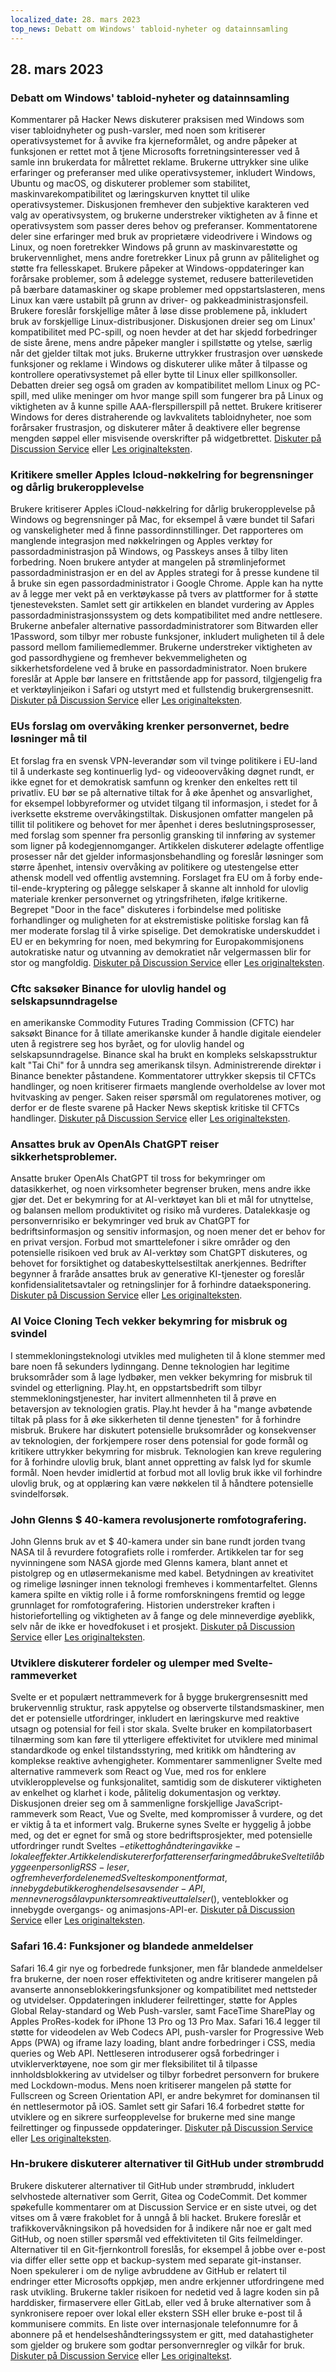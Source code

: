 ```yaml
---
localized_date: 28. mars 2023
top_news: Debatt om Windows' tabloid-nyheter og datainnsamling
---
```


## 28. mars 2023

### Debatt om Windows' tabloid-nyheter og datainnsamling

Kommentarer på Hacker News diskuterer praksisen med Windows som viser tabloidnyheter og push-varsler, med noen som kritiserer operativsystemet for å avvike fra kjerneformålet, og andre påpeker at funksjonen er rettet mot å tjene Microsofts forretningsinteresser ved å samle inn brukerdata for målrettet reklame. Brukerne uttrykker sine ulike erfaringer og preferanser med ulike operativsystemer, inkludert Windows, Ubuntu og macOS, og diskuterer problemer som stabilitet, maskinvarekompatibilitet og læringskurven knyttet til ulike operativsystemer. Diskusjonen fremhever den subjektive karakteren ved valg av operativsystem, og brukerne understreker viktigheten av å finne et operativsystem som passer deres behov og preferanser. Kommentatorene deler sine erfaringer med bruk av proprietære videodrivere i Windows og Linux, og noen foretrekker Windows på grunn av maskinvarestøtte og brukervennlighet, mens andre foretrekker Linux på grunn av pålitelighet og støtte fra fellesskapet. Brukere påpeker at Windows-oppdateringer kan forårsake problemer, som å ødelegge systemet, redusere batterilevetiden på bærbare datamaskiner og skape problemer med oppstartslasteren, mens Linux kan være ustabilt på grunn av driver- og pakkeadministrasjonsfeil. Brukere foreslår forskjellige måter å løse disse problemene på, inkludert bruk av forskjellige Linux-distribusjoner. Diskusjonen dreier seg om Linux' kompatibilitet med PC-spill, og noen hevder at det har skjedd forbedringer de siste årene, mens andre påpeker mangler i spillstøtte og ytelse, særlig når det gjelder tiltak mot juks. Brukerne uttrykker frustrasjon over uønskede funksjoner og reklame i Windows og diskuterer ulike måter å tilpasse og kontrollere operativsystemet på eller bytte til Linux eller spillkonsoller. Debatten dreier seg også om graden av kompatibilitet mellom Linux og PC-spill, med ulike meninger om hvor mange spill som fungerer bra på Linux og viktigheten av å kunne spille AAA-flerspillerspill på nettet. Brukere kritiserer Windows for deres distraherende og lavkvalitets tabloidnyheter, noe som forårsaker frustrasjon, og diskuterer måter å deaktivere eller begrense mengden søppel eller misvisende overskrifter på widgetbrettet. [Diskuter på Discussion Service](http://news.ycombinator.com/item?id=35323121) eller [Les originalteksten](https://www.tomshardware.com/news/windows-keeps-feeding-tabloid-news).

### Kritikere smeller Apples Icloud-nøkkelring for begrensninger og dårlig brukeropplevelse

Brukere kritiserer Apples iCloud-nøkkelring for dårlig brukeropplevelse på Windows og begrensninger på Mac, for eksempel å være bundet til Safari og vanskeligheter med å finne passordinnstillinger. Det rapporteres om manglende integrasjon med nøkkelringen og Apples verktøy for passordadministrasjon på Windows, og Passkeys anses å tilby liten forbedring. Noen brukere antyder at mangelen på strømlinjeformet passordadministrasjon er en del av Apples strategi for å presse kundene til å bruke sin egen passordadministrator i Google Chrome. Apple kan ha nytte av å legge mer vekt på en verktøykasse på tvers av plattformer for å støtte tjenesteveksten. Samlet sett gir artikkelen en blandet vurdering av Apples passordadministrasjonssystem og dets kompatibilitet med andre nettlesere. Brukerne anbefaler alternative passordadministratorer som Bitwarden eller 1Password, som tilbyr mer robuste funksjoner, inkludert muligheten til å dele passord mellom familiemedlemmer. Brukerne understreker viktigheten av god passordhygiene og fremhever bekvemmeligheten og sikkerhetsfordelene ved å bruke en passordadministrator. Noen brukere foreslår at Apple bør lansere en frittstående app for passord, tilgjengelig fra et verktøylinjeikon i Safari og utstyrt med et fullstendig brukergrensesnitt. [Diskuter på Discussion Service](http://news.ycombinator.com/item?id=35329950) eller [Les originalteksten](https://cabel.com/2023/03/27/apple-passwords-deserve-an-app/).

### EUs forslag om overvåking krenker personvernet, bedre løsninger må til

Et forslag fra en svensk VPN-leverandør som vil tvinge politikere i EU-land til å underkaste seg kontinuerlig lyd- og videoovervåking døgnet rundt, er ikke egnet for et demokratisk samfunn og krenker den enkeltes rett til privatliv. EU bør se på alternative tiltak for å øke åpenhet og ansvarlighet, for eksempel lobbyreformer og utvidet tilgang til informasjon, i stedet for å iverksette ekstreme overvåkingstiltak. Diskusjonen omfatter mangelen på tillit til politikere og behovet for mer åpenhet i deres beslutningsprosesser, med forslag som spenner fra personlig gransking til innføring av systemer som ligner på kodegjennomganger. Artikkelen diskuterer ødelagte offentlige prosesser når det gjelder informasjonsbehandling og foreslår løsninger som større åpenhet, intensiv overvåking av politikere og utestengelse etter athensk modell ved offentlig avstemning. Forslaget fra EU om å forby ende-til-ende-kryptering og pålegge selskaper å skanne alt innhold for ulovlig materiale krenker personvernet og ytringsfriheten, ifølge kritikerne. Begrepet "Door in the face" diskuteres i forbindelse med politiske forhandlinger og muligheten for at ekstremistiske politiske forslag kan få mer moderate forslag til å virke spiselige. Det demokratiske underskuddet i EU er en bekymring for noen, med bekymring for Europakommisjonens autokratiske natur og utvanning av demokratiet når velgermassen blir for stor og mangfoldig. [Diskuter på Discussion Service](http://news.ycombinator.com/item?id=35321994) eller [Les originalteksten](https://mullvad.net/en/chatcontrol).

### Cftc saksøker Binance for ulovlig handel og selskapsunndragelse

en amerikanske Commodity Futures Trading Commission (CFTC) har saksøkt Binance for å tillate amerikanske kunder å handle digitale eiendeler uten å registrere seg hos byrået, og for ulovlig handel og selskapsunndragelse. Binance skal ha brukt en kompleks selskapsstruktur kalt "Tai Chi" for å unndra seg amerikansk tilsyn. Administrerende direktør i Binance benekter påstandene. Kommentatorer uttrykker skepsis til CFTCs handlinger, og noen kritiserer firmaets manglende overholdelse av lover mot hvitvasking av penger. Saken reiser spørsmål om regulatorenes motiver, og derfor er de fleste svarene på Hacker News skeptisk kritiske til CFTCs handlinger. [Diskuter på Discussion Service](http://news.ycombinator.com/item?id=35327996) eller [Les originalteksten](https://www.docdroid.net/60YAbCz/cftc-binance-pdf).

### Ansattes bruk av OpenAIs ChatGPT reiser sikkerhetsproblemer.

Ansatte bruker OpenAIs ChatGPT til tross for bekymringer om datasikkerhet, og noen virksomheter begrenser bruken, mens andre ikke gjør det. Det er bekymring for at AI-verktøyet kan bli et mål for utnyttelse, og balansen mellom produktivitet og risiko må vurderes. Datalekkasje og personvernrisiko er bekymringer ved bruk av ChatGPT for bedriftsinformasjon og sensitiv informasjon, og noen mener det er behov for en privat versjon. Forbud mot smarttelefoner i sikre områder og den potensielle risikoen ved bruk av AI-verktøy som ChatGPT diskuteres, og behovet for forsiktighet og databeskyttelsestiltak anerkjennes. Bedrifter begynner å fraråde ansattes bruk av generative KI-tjenester og foreslår konfidensialitetsavtaler og retningslinjer for å forhindre dataeksponering. [Diskuter på Discussion Service](http://news.ycombinator.com/item?id=35330438) eller [Les originalteksten](https://www.darkreading.com/risk/employees-feeding-sensitive-business-data-chatgpt-raising-security-fears).

### AI Voice Cloning Tech vekker bekymring for misbruk og svindel

I stemmekloningsteknologi utvikles med muligheten til å klone stemmer med bare noen få sekunders lydinngang. Denne teknologien har legitime bruksområder som å lage lydbøker, men vekker bekymring for misbruk til svindel og etterligning. Play.ht, en oppstartsbedrift som tilbyr stemmekloningstjenester, har invitert allmennheten til å prøve en betaversjon av teknologien gratis. Play.ht hevder å ha "mange avbøtende tiltak på plass for å øke sikkerheten til denne tjenesten" for å forhindre misbruk. Brukere har diskutert potensielle bruksområder og konsekvenser av teknologien, der forkjempere roser dens potensial for gode formål og kritikere uttrykker bekymring for misbruk. Teknologien kan kreve regulering for å forhindre ulovlig bruk, blant annet oppretting av falsk lyd for skumle formål. Noen hevder imidlertid at forbud mot all lovlig bruk ikke vil forhindre ulovlig bruk, og at opplæring kan være nøkkelen til å håndtere potensielle svindelforsøk.

### John Glenns $ 40-kamera revolusjonerte romfotografering.

John Glenns bruk av et $ 40-kamera under sin bane rundt jorden tvang NASA til å revurdere fotografiets rolle i romferder. Artikkelen tar for seg nyvinningene som NASA gjorde med Glenns kamera, blant annet et pistolgrep og en utløsermekanisme med kabel. Betydningen av kreativitet og rimelige løsninger innen teknologi fremheves i kommentarfeltet. Glenns kamera spilte en viktig rolle i å forme romforskningens fremtid og legge grunnlaget for romfotografering. Historien understreker kraften i historiefortelling og viktigheten av å fange og dele minneverdige øyeblikk, selv når de ikke er hovedfokuset i et prosjekt. [Diskuter på Discussion Service](http://news.ycombinator.com/item?id=35328368) eller [Les originalteksten](https://petapixel.com/2023/03/23/how-john-glenns-40-camera-forced-nasa-to-rethink-space-missions/).

### Utviklere diskuterer fordeler og ulemper med Svelte-rammeverket

Svelte er et populært nettrammeverk for å bygge brukergrensesnitt med brukervennlig struktur, rask appytelse og observerte tilstandsmaskiner, men det er potensielle utfordringer, inkludert en læringskurve med reaktive utsagn og potensial for feil i stor skala. Svelte bruker en kompilatorbasert tilnærming som kan føre til ytterligere effektivitet for utviklere med minimal standardkode og enkel tilstandsstyring, med kritikk om håndtering av komplekse reaktive avhengigheter. Kommentarer sammenligner Svelte med alternative rammeverk som React og Vue, med ros for enklere utvikleropplevelse og funksjonalitet, samtidig som de diskuterer viktigheten av enkelhet og klarhet i kode, pålitelig dokumentasjon og verktøy. Diskusjonen dreier seg om å sammenligne forskjellige JavaScript-rammeverk som React, Vue og Svelte, med kompromisser å vurdere, og det er viktig å ta et informert valg. Brukerne synes Svelte er hyggelig å jobbe med, og det er egnet for små og store bedriftsprosjekter, med potensielle utfordringer rundt Sveltes $-etikett og håndtering av ikke-lokale effekter. Artikkelen diskuterer forfatterens erfaring med å bruke Svelte til å bygge en personlig RSS-leser, og fremhever fordelene med Sveltes komponentformat, innebygde butikker og hendelsesavsender-API, men nevner også lavpunkter som reaktive uttalelser ($), venteblokker og innebygde overgangs- og animasjons-API-er. [Diskuter på Discussion Service](http://news.ycombinator.com/item?id=35324430) eller [Les originalteksten](https://tyhopp.com/notes/thoughts-on-svelte).

### Safari 16.4: Funksjoner og blandede anmeldelser

Safari 16.4 gir nye og forbedrede funksjoner, men får blandede anmeldelser fra brukerne, der noen roser effektiviteten og andre kritiserer mangelen på avanserte annonseblokkeringsfunksjoner og kompatibilitet med nettsteder og utvidelser. Oppdateringen inkluderer feilrettinger, støtte for Apples Global Relay-standard og Web Push-varsler, samt FaceTime SharePlay og Apples ProRes-kodek for iPhone 13 Pro og 13 Pro Max. Safari 16.4 legger til støtte for videodelen av Web Codecs API, push-varsler for Progressive Web Apps (PWA) og iframe lazy loading, blant andre forbedringer i CSS, media queries og Web API. Nettleseren introduserer også forbedringer i utviklerverktøyene, noe som gir mer fleksibilitet til å tilpasse innholdsblokkering av utvidelser og tilbyr forbedret personvern for brukere med Lockdown-modus. Mens noen kritiserer mangelen på støtte for Fullscreen og Screen Orientation API, er andre bekymret for dominansen til én nettlesermotor på iOS. Samlet sett gir Safari 16.4 forbedret støtte for utviklere og en sikrere surfeopplevelse for brukerne med sine mange feilrettinger og finpussede oppdateringer. [Diskuter på Discussion Service](http://news.ycombinator.com/item?id=35329961) eller [Les originalteksten](https://webkit.org/blog/13966/webkit-features-in-safari-16-4/).

### Hn-brukere diskuterer alternativer til GitHub under strømbrudd

Brukere diskuterer alternativer til GitHub under strømbrudd, inkludert selvhostede alternativer som Gerrit, Gitea og CodeCommit. Det kommer spøkefulle kommentarer om at Discussion Service er en siste utvei, og det vitses om å være frakoblet for å unngå å bli hacket. Brukere foreslår et trafikkovervåkningsikon på hovedsiden for å indikere når noe er galt med GitHub, og noen stiller spørsmål ved effektiviteten til Gits feilmeldinger. Alternativer til en Git-fjernkontroll foreslås, for eksempel å jobbe over e-post via differ eller sette opp et backup-system med separate git-instanser. Noen spekulerer i om de nylige avbruddene av GitHub er relatert til endringer etter Microsofts oppkjøp, men andre erkjenner utfordringene med rask utvikling. Brukerne takler risikoen for nedetid ved å lagre koden sin på harddisker, firmaservere eller GitLab, eller ved å bruke alternativer som å synkronisere repoer over lokal eller ekstern SSH eller bruke e-post til å kommunisere commits. En liste over internasjonale telefonnumre for å abonnere på et hendelseshåndteringssystem er gitt, med datahastigheter som gjelder og brukere som godtar personvernregler og vilkår for bruk. [Diskuter på Discussion Service](http://news.ycombinator.com/item?id=35325709) eller [Les originaltekst](https://www.githubstatus.com/incidents/52z0j6phhnjs).
